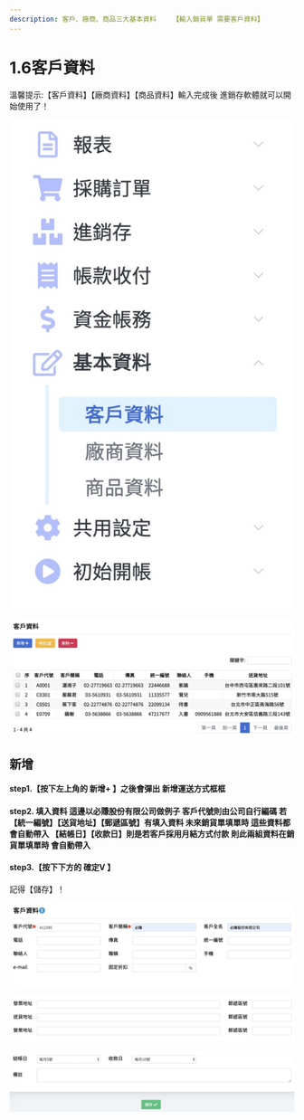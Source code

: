 ```yaml
---
description: 客戶、廠商、商品三大基本資料    【輸入銷貨單 需要客戶資料】
---
```


# 1.6客戶資料

溫馨提示:【客戶資料】【廠商資料】【商品資料】輸入完成後 進銷存軟體就可以開始使用了！

![pic1.6.1&#x5BA2;&#x6236;&#x8CC7;&#x6599;&#x76EE;&#x9304;&#x4F4D;&#x7F6E; &#x3010;&#x57FA;&#x672C;&#x8CC7;&#x6599;&#x3011;-&amp;gt;&#x3010;&#x5BA2;&#x6236;&#x8CC7;&#x6599;&#x3011;](../.gitbook/assets/jie-tu-20191130-shang-wu-1.34.19.jpg)

![pic1.6.2&#x5BA2;&#x6236;&#x8CC7;&#x6599;&#x5916;&#x90E8;](../.gitbook/assets/jie-tu-20191130-shang-wu-1.33.37.jpg)

## 新增

#### step1.【按下左上角的 新增+ 】之後會彈出 新增運送方式框框

#### step2.  填入資料 這邊以必賺股份有限公司做例子 客戶代號則由公司自行編碼 若【統一編號】【送貨地址】【郵遞區號】有填入資料 未來銷貨單填單時 這些資料都會自動帶入 【結帳日】【收款日】則是若客戶採用月結方式付款 則此兩組資料在銷貨單填單時 會自動帶入

#### step3.【按下下方的 確定V 】

記得【儲存】！

![](../.gitbook/assets/jie-tu-20191130-shang-wu-1.45.16.jpg)

![](../.gitbook/assets/jie-tu-20191130-shang-wu-1.45.43.jpg)

![pic1.6.3&#x5BA2;&#x6236;&#x8CC7;&#x6599;&#x5167;&#x90E8;](../.gitbook/assets/jie-tu-20191130-shang-wu-1.45.59.jpg)


